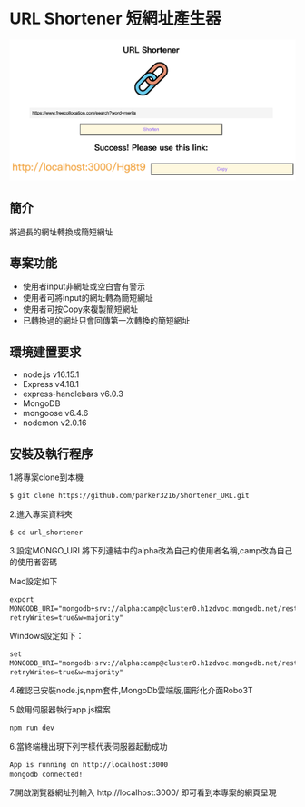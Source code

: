 # URL Shortener 短網址產生器
![Index page about Shortener URL](./Public/img/url-shortener.png)

## 簡介
  將過長的網址轉換成簡短網址

## 專案功能
- 使用者input非網址或空白會有警示
- 使用者可將input的網址轉為簡短網址
- 使用者可按Copy來複製簡短網址
- 已轉換過的網址只會回傳第一次轉換的簡短網址

## 環境建置要求
- node.js v16.15.1
- Express v4.18.1
- express-handlebars v6.0.3
- MongoDB
- mongoose v6.4.6
- nodemon v2.0.16

## 安裝及執行程序
1.將專案clone到本機
   ```bash
$ git clone https://github.com/parker3216/Shortener_URL.git
   ```
2.進入專案資料夾
   ```
$ cd url_shortener
   ```
3.設定MONGO_URI
將下列連結中的alpha改為自己的使用者名稱,camp改為自己的使用者密碼

Mac設定如下
```
export MONGODB_URI="mongodb+srv://alpha:camp@cluster0.h1zdvoc.mongodb.net/restaurant_list?retryWrites=true&w=majority"
```
Windows設定如下：
```
set MONGODB_URI="mongodb+srv://alpha:camp@cluster0.h1zdvoc.mongodb.net/restaurant_list?retryWrites=true&w=majority"
```
4.確認已安裝node.js,npm套件,MongoDb雲端版,圖形化介面Robo3T

5.啟用伺服器執行app.js檔案
   ```bash
   npm run dev
   ```

6.當終端機出現下列字樣代表伺服器起動成功
```bash
App is running on http://localhost:3000
mongodb connected!
 ```
7.開啟瀏覽器網址列輸入 http://localhost:3000/ 即可看到本專案的網頁呈現

